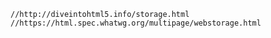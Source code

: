     //http://diveintohtml5.info/storage.html
    //https://html.spec.whatwg.org/multipage/webstorage.html

